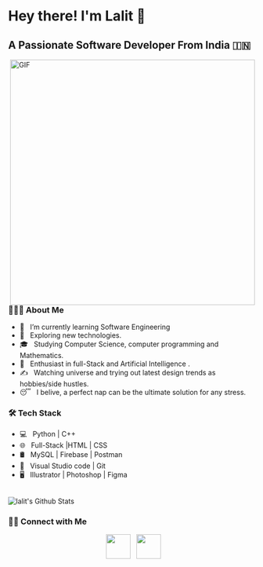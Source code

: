 <h1> Hey there! I'm Lalit 👋 </h1>
<h2> A Passionate Software Developer From India 🇮🇳 </h2>
<img align="right" alt="GIF" src="https://github.com/mahfeshar/Git_course/assets/104142801/4fbf50c6-0540-4ae6-b8b2-60103633a1e8" width="500"/>
<h3> 👨🏻‍💻 About Me </h3>

- 🔭 &nbsp; I’m currently learning Software Engineering 
- 🤔 &nbsp; Exploring new technologies.
- 🎓 &nbsp; Studying Computer Science, computer programming and Mathematics.
- 🌱 &nbsp; Enthusiast in full-Stack and Artificial Intelligence .
- ✍️ &nbsp; Watching universe and trying out latest design trends as hobbies/side hustles.
- 😴 &nbsp; I belive, a perfect nap can be the ultimate solution for any stress. 

<h3>🛠 Tech Stack</h3>

- 💻 &nbsp; Python | C++  
- 🌐 &nbsp; Full-Stack |HTML | CSS 
- 🛢 &nbsp; MySQL | Firebase | Postman
- 🔧 &nbsp; Visual Studio code  | Git
- 🖥 &nbsp; Illustrator | Photoshop | Figma


<br>

<img align="center" src="https://github.com/mahfeshar/Git_course/assets/104142801/0b422202-8143-47a0-bde1-cc60113b304b" alt="lalit's Github Stats">

</br>








<h3> 🤝🏻 Connect with Me </h3>

<p align="center">
&nbsp; <a href="https://twitter.com/mahfeshar" target="_blank" rel="noopener noreferrer"><img src="https://img.icons8.com/plasticine/100/000000/twitter.png" width="50" /></a>  
&nbsp; <a href="https://www.linkedin.com/in/mahmoudfeshar/" target="_blank" rel="noopener noreferrer"><img src="https://img.icons8.com/plasticine/100/000000/instagram-new.png" width="50" /></a>  
</p>
